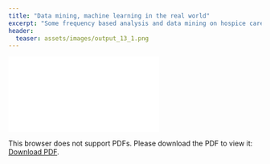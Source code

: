 ```yaml
---
title: "Data mining, machine learning in the real world"
excerpt: "Some frequency based analysis and data mining on hospice care data"
header:
  teaser: assets/images/output_13_1.png
---
```


<object data="/hospice_report.pdf" type="application/pdf" width="1000px" height="1000px">
    <embed src="/hospice_report.pdf">
        <p>This browser does not support PDFs. Please download the PDF to view it: <a href="http://ajinkyaghadge.github.io/hospice_report.pdf">Download PDF</a>.</p>
    </embed>
</object>
